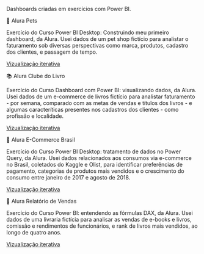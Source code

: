 Dashboards criadas em exercícios com Power BI.

:paw_prints: Alura Pets

  Exercício do Curso Power BI Desktop: Construindo meu primeiro dashboard, da Alura. Usei dados de um pet shop fictício para analistar o faturamento sob diversas perspectivas como marca, produtos, cadastro dos clientes, e passagem de tempo.

[Vizualização iterativa](https://app.powerbi.com/reportEmbed?reportId=5a871265-16a1-4e6b-9248-ebae5db203eb&autoAuth=true&ctid=67aa405f-06b1-4d86-a2d4-cba52ba2479c&config=eyJjbHVzdGVyVXJsIjoiaHR0cHM6Ly93YWJpLWJyYXppbC1zb3V0aC1yZWRpcmVjdC5hbmFseXNpcy53aW5kb3dzLm5ldC8ifQ%3D%3D)

:books: Alura Clube do Livro

  Exercício do Curso Dashboard com Power BI: visualizando dados, da Alura. Usei dados de um e-commerce de livros fictício para analistar faturamento - por semana, comparado com as metas de vendas e títulos dos livros - e algumas caracteríticas presentes nos cadastros dos clientes - como profissão e localidade.

[Vizualização iterativa](https://app.powerbi.com/reportEmbed?reportId=13cf512a-2568-4740-9c7d-c0fd66c91d21&autoAuth=true&ctid=67aa405f-06b1-4d86-a2d4-cba52ba2479c&config=eyJjbHVzdGVyVXJsIjoiaHR0cHM6Ly93YWJpLWJyYXppbC1zb3V0aC1yZWRpcmVjdC5hbmFseXNpcy53aW5kb3dzLm5ldC8ifQ%3D%3D)

:shopping_cart: Alura E-Commerce Brasil

  Exercício do Curso Power BI Desktop: tratamento de dados no Power Query, da Alura. Usei dados relacionados aos consumos via e-commerce no Brasil, coletados do Kaggle e Olist, para identificar preferências de pagamento, categorias de produtos mais vendidos e o crescimento do consumo entre janeiro de 2017 e agosto de 2018.
  
[Vizualização iterativa](https://app.powerbi.com/reportEmbed?reportId=270f63f2-f171-4b77-88dc-670bd064154e&autoAuth=true&ctid=67aa405f-06b1-4d86-a2d4-cba52ba2479c&config=eyJjbHVzdGVyVXJsIjoiaHR0cHM6Ly93YWJpLWJyYXppbC1zb3V0aC1yZWRpcmVjdC5hbmFseXNpcy53aW5kb3dzLm5ldC8ifQ%3D%3D)

:blue_book: Alura Relatório de Vendas

  Exercício do Curso Power BI: entendendo as fórmulas DAX, da Alura. Usei dados de uma livraria fictícia para analisar as vendas de e-books e livros, comissão e rendimentos de funcionários, e rank de livros mais vendidos, ao longo de quatro anos.

[Vizualização iterativa](https://app.powerbi.com/reportEmbed?reportId=1822e33b-90a9-4a5c-8927-edce96598060&autoAuth=true&ctid=67aa405f-06b1-4d86-a2d4-cba52ba2479c&config=eyJjbHVzdGVyVXJsIjoiaHR0cHM6Ly93YWJpLWJyYXppbC1zb3V0aC1yZWRpcmVjdC5hbmFseXNpcy53aW5kb3dzLm5ldC8ifQ%3D%3D)
